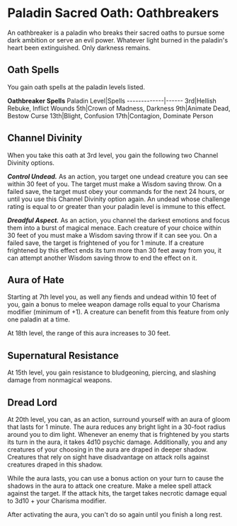 # Paladin Sacred Oath: Oathbreakers
An oathbreaker is a paladin who breaks their sacred oaths to pursue some dark ambition or serve an evil power. Whatever light burned in the paladin's heart been extinguished. Only darkness remains.

## Oath Spells
You gain oath spells at the paladin levels listed.

**Oathbreaker Spells**
Paladin Level|Spells
-------------|------
3rd|Hellish Rebuke, Inflict Wounds
5th|Crown of Madness, Darkness
9th|Animate Dead, Bestow Curse
13th|Blight, Confusion
17th|Contagion, Dominate Person

## Channel Divinity
When you take this oath at 3rd level, you gain the following two Channel Divinity options.

***Control Undead.*** As an action, you target one undead creature you can see within 30 feet of you. The target must make a Wisdom saving throw. On a failed save, the target must obey your commands for the next 24 hours, or until you use this Channel Divinity option again. An undead whose challenge rating is equal to or greater than your paladin level is immune to this effect.

***Dreadful Aspect.*** As an action, you channel the darkest emotions and focus them into a burst of magical menace. Each creature of your choice within 30 feet of you must make a Wisdom saving throw if it can see you. On a failed save, the target is frightened of you for 1 minute. If a creature frightened by this effect ends its turn more than 30 feet away from you, it can attempt another Wisdom saving throw to end the effect on it.

## Aura of Hate
Starting at 7th level you, as well any fiends and undead within 10 feet of you, gain a bonus to melee weapon damage rolls equal to your Charisma modifier (minimum of +1). A creature can benefit from this feature from only one paladin at a time.

At 18th level, the range of this aura increases to 30 feet.

## Supernatural Resistance
At 15th level, you gain resistance to bludgeoning, piercing, and slashing damage from nonmagical weapons.

## Dread Lord
At 20th level, you can, as an action, surround yourself with an aura of gloom that lasts for 1 minute. The aura reduces any bright light in a 30-foot radius around you to dim light. Whenever an enemy that is frightened by you starts its turn in the aura, it takes 4d10 psychic damage. Additionally, you and any creatures of your choosing in the aura are draped in deeper shadow. Creatures that rely on sight have disadvantage on attack rolls against creatures draped in this shadow.

While the aura lasts, you can use a bonus action on your turn to cause the shadows in the aura to attack one creature. Make a melee spell attack against the target. If the attack hits, the target takes necrotic damage equal to 3d10 + your Charisma modifier.

After activating the aura, you can't do so again until you finish a long rest.
